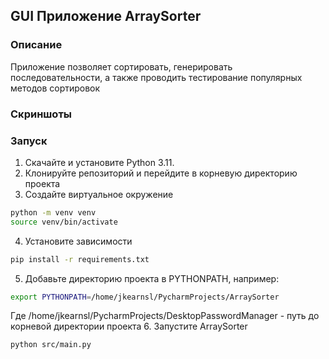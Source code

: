 ## GUI Приложение ArraySorter

### Описание

Приложение позволяет сортировать, генерировать последовательности, а также
проводить тестирование популярных методов сортировок

### Скриншоты


### Запуск

1. Скачайте и установите Python 3.11.
2. Клонируйте репозиторий и перейдите в корневую директорию проекта
3. Создайте виртуальное окружение
```bash
python -m venv venv
source venv/bin/activate
```
4. Установите зависимости
```bash
pip install -r requirements.txt
```
5. Добавьте директорию проекта в PYTHONPATH, например:
```bash
export PYTHONPATH=/home/jkearnsl/PycharmProjects/ArraySorter
```
Где /home/jkearnsl/PycharmProjects/DesktopPasswordManager - путь до корневой директории проекта 
6. Запустите ArraySorter
```bash
python src/main.py
```
